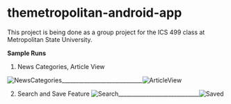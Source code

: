 # themetropolitan-android-app
This project is being done as a group project for the ICS 499 class at Metropolitan State University. 

<b> Sample Runs </b>
1. News Categories, Article View

![NewsCategories](https://user-images.githubusercontent.com/35808377/57184998-c4a17000-6e89-11e9-976b-a4f95bca535c.gif)_____________________________![ArticleView](https://user-images.githubusercontent.com/35808377/57185023-1ba74500-6e8a-11e9-856a-95a64b241157.gif)

2. Search and Save Feature
![Search](https://user-images.githubusercontent.com/35808377/57185130-99b81b80-6e8b-11e9-9e23-5af27c778230.gif)_____________________________![Saved](https://user-images.githubusercontent.com/35808377/57185160-07644780-6e8c-11e9-9648-63134a84934d.gif)

